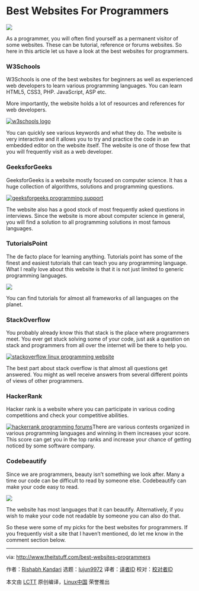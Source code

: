 Best Websites For Programmers
======
![][1]

As a programmer, you will often find yourself as a permanent visitor of some websites. These can be tutorial, reference or forums websites. So here in this article let us have a look at the best websites for programmers.

### W3Schools
W3Schools is one of the best websites for beginners as well as experienced web developers to learn various programming languages. You can learn HTML5, CSS3, PHP. JavaScript, ASP etc.

More importantly, the website holds a lot of resources and references for web developers.

[![w3schools logo][2]][3]

You can quickly see various keywords and what they do. The website is very interactive and it allows you to try and practice the code in an embedded editor on the website itself. The website is one of those few that you will frequently visit as a web developer.

### GeeksforGeeks
GeeksforGeeks is a website mostly focused on computer science. It has a huge collection of algorithms, solutions and programming questions.

[![geeksforgeeks programming support][4]][5]

The website also has a good stock of most frequently asked questions in interviews. Since the website is more about computer science in general, you will find a solution to all programming solutions in most famous languages.

### TutorialsPoint
The de facto place for learning anything. Tutorials point has some of the finest and easiest tutorials that can teach you any programming language. What I really love about this website is that it is not just limited to generic programming languages.

![](http://www.theitstuff.com/wp-content/uploads/2017/12/tutorialspoint-programming-website.png)

You can find tutorials for almost all frameworks of all languages on the planet.

### StackOverflow
You probably already know this that stack is the place where programmers meet. You ever get stuck solving some of your code, just ask a question on stack and programmers from all over the internet will be there to help you.

[![stackoverflow linux programming website][6]][7]

The best part about stack overflow is that almost all questions get answered. You might as well receive answers from several different points of views of other programmers.

### HackerRank
Hacker rank is a website where you can participate in various coding competitions and check your competitive abilities.

[![hackerrank programming forums][8]][9]There are various contests organized in various programming languages and winning in them increases your score. This score can get you in the top ranks and increase your chance of getting noticed by some software company.

### Codebeautify
Since we are programmers, beauty isn’t something we look after. Many a time our code can be difficult to read by someone else. Codebeautify can make your code easy to read.

![](http://www.theitstuff.com/wp-content/uploads/2017/12/code-beautify-programming-forums.png)

The website has most languages that it can beautify. Alternatively, if you wish to make your code not readable by someone you can also do that.

So these were some of my picks for the best websites for programmers. If you frequently visit a site that I haven’t mentioned, do let me know in the comment section below.


--------------------------------------------------------------------------------

via: http://www.theitstuff.com/best-websites-programmers

作者：[Rishabh Kandari][a]
选题：[lujun9972](https://github.com/lujun9972)
译者：[译者ID](https://github.com/译者ID)
校对：[校对者ID](https://github.com/校对者ID)

本文由 [LCTT](https://github.com/LCTT/TranslateProject) 原创编译，[Linux中国](https://linux.cn/) 荣誉推出

[a]:http://www.theitstuff.com/author/reevkandari
[1]:http://www.theitstuff.com/wp-content/uploads/2017/12/best-websites-for-programmers.jpg
[2]:http://www.theitstuff.com/wp-content/uploads/2017/12/w3schools-logo-550x110.png
[3]:http://www.theitstuff.com/wp-content/uploads/2017/12/w3schools-logo.png
[4]:http://www.theitstuff.com/wp-content/uploads/2017/12/geeksforgeeks-programming-support-550x152.png
[5]:http://www.theitstuff.com/wp-content/uploads/2017/12/geeksforgeeks-programming-support.png
[6]:http://www.theitstuff.com/wp-content/uploads/2017/12/stackoverflow-linux-programming-website-550x178.png
[7]:http://www.theitstuff.com/wp-content/uploads/2017/12/stackoverflow-linux-programming-website.png
[8]:http://www.theitstuff.com/wp-content/uploads/2017/12/hackerrank-programming-forums-550x118.png
[9]:http://www.theitstuff.com/wp-content/uploads/2017/12/hackerrank-programming-forums.png
